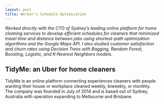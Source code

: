 ```yaml
---
layout: post
title: Worker's Schedule Optimization
---
```


*Worked directly with the CTO of Sydney’s leading online platform for home cleaning services to develop efficient schedules for cleaners that minimized travel time and distance between jobs using shortest-path optimization algorithms and the Google Maps API. I also studied customer satisfaction and churn rates using Decision Trees with Bagging, Random Forest, Boosting, Logistic, and K-Nearest Neighbors models.*

## TidyMe: an Uber for home cleaners

TidyMe is an online platform connecting experiences cleaners with people wanting their house or workplace cleaned weekly, biweekly, or monthly. The company was founded in July of 2014 and is based out of Sydney, Australia with operation expanding to Melbourne and Brisbane.




